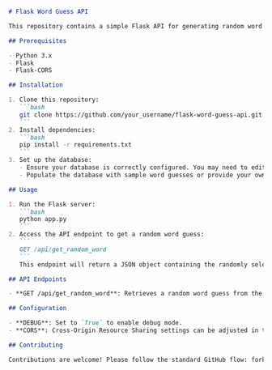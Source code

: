 ````markdown
# Flask Word Guess API

This repository contains a simple Flask API for generating random word guesses. It utilizes Flask-CORS for handling Cross-Origin Resource Sharing (CORS) and a database instance for retrieving random words.

## Prerequisites

- Python 3.x
- Flask
- Flask-CORS

## Installation

1. Clone this repository:
   ```bash
   git clone https://github.com/your_username/flask-word-guess-api.git
   ```
2. Install dependencies:
   ```bash
   pip install -r requirements.txt
   ```
3. Set up the database:
   - Ensure your database is correctly configured. You may need to edit the database settings in `utils/word_guesses_database.py`.
   - Populate the database with sample word guesses or provide your own dataset.

## Usage

1. Run the Flask server:
   ```bash
   python app.py
   ```
2. Access the API endpoint to get a random word guess:
   ```
   GET /api/get_random_word
   ```
   This endpoint will return a JSON object containing the randomly selected word guess along with its topic, hint, and answer.

## API Endpoints

- **GET /api/get_random_word**: Retrieves a random word guess from the database.

## Configuration

- **DEBUG**: Set to `True` to enable debug mode.
- **CORS**: Cross-Origin Resource Sharing settings can be adjusted in the `CORS` initialization.

## Contributing

Contributions are welcome! Please follow the standard GitHub flow: fork the repository, create a new branch for your changes, commit your changes, and open a pull request.
````
